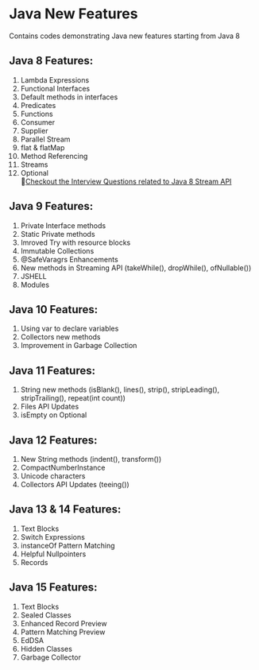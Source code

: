 # Java New Features
Contains codes demonstrating Java new features starting from Java 8
## Java 8 Features:
1. Lambda Expressions
2. Functional Interfaces
3. Default methods in interfaces
4. Predicates
5. Functions
6. Consumer
7. Supplier
8. Parallel Stream
9. flat & flatMap
10. Method Referencing
11. Streams
12. Optional </br>
    🔗[Checkout the Interview Questions related to Java 8 Stream API](https://github.com/attrayadas/java-new-features/tree/main/java-8-features/src/com/attraya/java8/interviewquestions)

## Java 9 Features:
1. Private Interface methods
2. Static Private methods
3. Imroved Try with resource blocks
4. Immutable Collections
5. @SafeVaragrs Enhancements
6. New methods in Streaming API (takeWhile(), dropWhile(), ofNullable())
7. JSHELL
8. Modules

## Java 10 Features:
1. Using var to declare variables
2. Collectors new methods
3. Improvement in Garbage Collection

## Java 11 Features:
1. String new methods (isBlank(), lines(), strip(), stripLeading(), stripTrailing(), repeat(int count))
2. Files API Updates
3. isEmpty on Optional

## Java 12 Features:
1. New String methods (indent(), transform())
2. CompactNumberInstance
3. Unicode characters
4. Collectors API Updates (teeing())

## Java 13 & 14 Features:
1. Text Blocks
2. Switch Expressions
3. instanceOf Pattern Matching
4. Helpful Nullpointers
5. Records

## Java 15 Features:
1. Text Blocks
2. Sealed Classes
3. Enhanced Record Preview
4. Pattern Matching Preview
5. EdDSA
6. Hidden Classes
7. Garbage Collector
